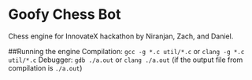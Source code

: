# Goofy Chess Bot
Chess engine for InnovateX hackathon by Niranjan, Zach, and Daniel.

##Running the engine
Compilation: `gcc -g *.c util/*.c` or `clang -g *.c util/*.c`
Debugger: `gdb ./a.out` or `clang ./a.out` (if the output file from compilation is `./a.out`)
